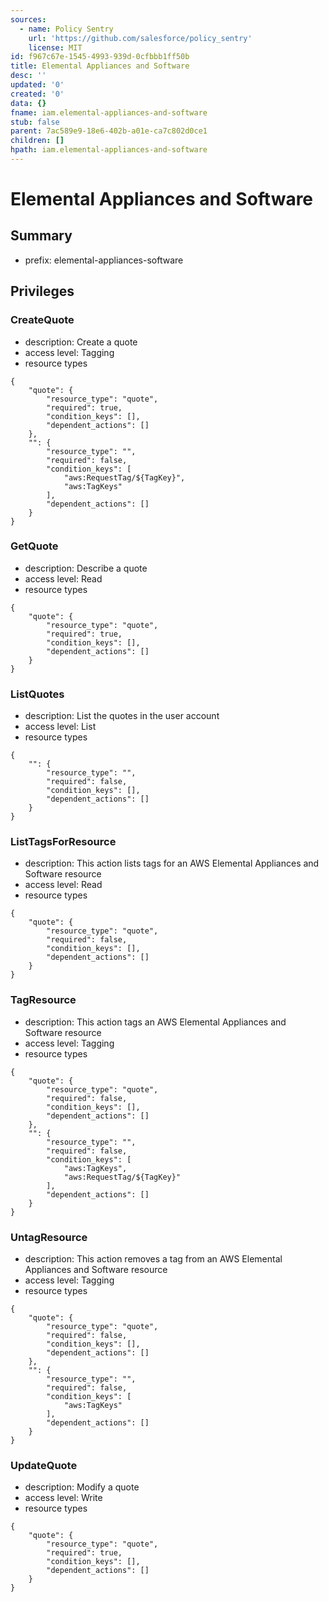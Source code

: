 ```yaml
---
sources:
  - name: Policy Sentry
    url: 'https://github.com/salesforce/policy_sentry'
    license: MIT
id: f967c67e-1545-4993-939d-0cfbbb1ff50b
title: Elemental Appliances and Software
desc: ''
updated: '0'
created: '0'
data: {}
fname: iam.elemental-appliances-and-software
stub: false
parent: 7ac589e9-18e6-402b-a01e-ca7c802d0ce1
children: []
hpath: iam.elemental-appliances-and-software
---
```

# Elemental Appliances and Software

## Summary

- prefix: elemental-appliances-software

## Privileges

### CreateQuote

- description: Create a quote
- access level: Tagging
- resource types

```
{
    "quote": {
        "resource_type": "quote",
        "required": true,
        "condition_keys": [],
        "dependent_actions": []
    },
    "": {
        "resource_type": "",
        "required": false,
        "condition_keys": [
            "aws:RequestTag/${TagKey}",
            "aws:TagKeys"
        ],
        "dependent_actions": []
    }
}
```

### GetQuote

- description: Describe a quote
- access level: Read
- resource types

```
{
    "quote": {
        "resource_type": "quote",
        "required": true,
        "condition_keys": [],
        "dependent_actions": []
    }
}
```

### ListQuotes

- description: List the quotes in the user account
- access level: List
- resource types

```
{
    "": {
        "resource_type": "",
        "required": false,
        "condition_keys": [],
        "dependent_actions": []
    }
}
```

### ListTagsForResource

- description: This action lists tags for an AWS Elemental Appliances and Software resource
- access level: Read
- resource types

```
{
    "quote": {
        "resource_type": "quote",
        "required": false,
        "condition_keys": [],
        "dependent_actions": []
    }
}
```

### TagResource

- description: This action tags an AWS Elemental Appliances and Software resource
- access level: Tagging
- resource types

```
{
    "quote": {
        "resource_type": "quote",
        "required": false,
        "condition_keys": [],
        "dependent_actions": []
    },
    "": {
        "resource_type": "",
        "required": false,
        "condition_keys": [
            "aws:TagKeys",
            "aws:RequestTag/${TagKey}"
        ],
        "dependent_actions": []
    }
}
```

### UntagResource

- description: This action removes a tag from an AWS Elemental Appliances and Software resource
- access level: Tagging
- resource types

```
{
    "quote": {
        "resource_type": "quote",
        "required": false,
        "condition_keys": [],
        "dependent_actions": []
    },
    "": {
        "resource_type": "",
        "required": false,
        "condition_keys": [
            "aws:TagKeys"
        ],
        "dependent_actions": []
    }
}
```

### UpdateQuote

- description: Modify a quote
- access level: Write
- resource types

```
{
    "quote": {
        "resource_type": "quote",
        "required": true,
        "condition_keys": [],
        "dependent_actions": []
    }
}
```
